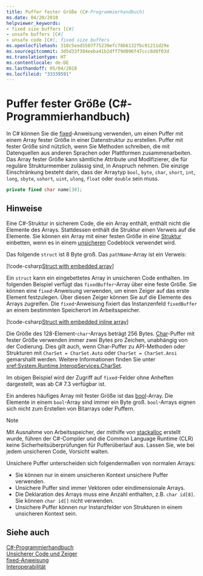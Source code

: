 ```yaml
---
title: Puffer fester Größe (C#-Programmierhandbuch)
ms.date: 04/20/2018
helpviewer_keywords:
- fixed size buffers [C#]
- unsafe buffers [C#]
- unsafe code [C#], fixed size buffers
ms.openlocfilehash: 310c5eed5507f75239efc78b6132fbc91211d29e
ms.sourcegitcommit: 3d5d33f384eeba41b2dff79d096f47ccc8d8f03d
ms.translationtype: HT
ms.contentlocale: de-DE
ms.lasthandoff: 05/04/2018
ms.locfileid: "33339591"
---
```

# <a name="fixed-size-buffers-c-programming-guide"></a>Puffer fester Größe (C#-Programmierhandbuch)

In C# können Sie die [fixed](../../language-reference/keywords/fixed-statement.md)-Anweisung verwenden, um einen Puffer mit einem Array fester Größe in einer Datenstruktur zu erstellen. Puffer mit fester Größe sind nützlich, wenn Sie Methoden schreiben, die mit Datenquellen aus anderen Sprachen oder Plattformen zusammenarbeiten. Das Array fester Größe kann sämtliche Attribute und Modifizierer, die für reguläre Strukturmember zulässig sind, in Anspruch nehmen. Die einzige Einschränkung besteht darin, dass der Arraytyp `bool`, `byte`, `char`, `short`, `int`, `long`, `sbyte`, `ushort`, `uint`, `ulong`, `float` oder `double` sein muss.

```csharp
private fixed char name[30];
```

## <a name="remarks"></a>Hinweise

Eine C#-Struktur in sicherem Code, die ein Array enthält, enthält nicht die Elemente des Arrays. Stattdessen enthält die Struktur einen Verweis auf die Elemente. Sie können ein Array mit einer festen Größe in eine [Struktur](../../language-reference/keywords/struct.md) einbetten, wenn es in einem [unsicheren](../../language-reference/keywords/unsafe.md) Codeblock verwendet wird.

Das folgende `struct` ist 8 Byte groß. Das `pathName`-Array ist ein Verweis:

[!code-csharp[Struct with embedded array](../../../../samples/snippets/csharp/keywords/FixedKeywordExamples.cs#6)]

Ein `struct` kann ein eingebettetes Array in unsicheren Code enthalten. Im folgenden Beispiel verfügt das `fixedBuffer`-Array über eine feste Größe. Sie können eine `fixed`-Anweisung verwenden, um einen Zeiger auf das erste Element festzulegen. Über diesen Zeiger können Sie auf die Elemente des Arrays zugreifen. Die `fixed`-Anweisung fixiert das Instanzenfeld `fixedBuffer` an einem bestimmten Speicherort im Arbeitsspeicher.

[!code-csharp[Struct with embedded inline array](../../../../samples/snippets/csharp/keywords/FixedKeywordExamples.cs#7)]

Die Größe des 128-Element-`char`-Arrays beträgt 256 Bytes. [Char](../../language-reference/keywords/char.md)-Puffer mit fester Größe verwenden immer zwei Bytes pro Zeichen, unabhängig von der Codierung. Dies gilt auch, wenn Char-Puffer zu API-Methoden oder Strukturen mit `CharSet = CharSet.Auto` oder `CharSet = CharSet.Ansi` gemarshallt werden. Weitere Informationen finden Sie unter <xref:System.Runtime.InteropServices.CharSet>.

Im obigen Beispiel wird der Zugriff auf `fixed`-Felder ohne Anheften dargestellt, was ab C# 7.3 verfügbar ist.

Ein anderes häufiges Array mit fester Größe ist das [bool](../../language-reference/keywords/bool.md)-Array. Die Elemente in einem `bool`-Array sind immer ein Byte groß. `bool`-Arrays eignen sich nicht zum Erstellen von Bitarrays oder Puffern.

> [!NOTE]
> Mit Ausnahme von Arbeitsspeicher, der mithilfe von [stackalloc](../../language-reference/keywords/stackalloc.md) erstellt wurde, führen der C#-Compiler und die Common Language Runtime (CLR) keine Sicherheitsüberprüfungen für Pufferüberlauf aus. Lassen Sie, wie bei jedem unsicheren Code, Vorsicht walten.

Unsichere Puffer unterscheiden sich folgendermaßen von normalen Arrays:

- Sie können nur in einem unsicheren Kontext unsichere Puffer verwenden.
- Unsichere Puffer sind immer Vektoren oder eindimensionale Arrays.
- Die Deklaration des Arrays muss eine Anzahl enthalten, z.B. `char id[8]`. Sie können `char id[]` nicht verwenden.
- Unsichere Puffer können nur Instanzfelder von Strukturen in einem unsicheren Kontext sein.

## <a name="see-also"></a>Siehe auch

[C#-Programmierhandbuch](../index.md)  
[Unsicherer Code und Zeiger](index.md)  
[fixed-Anweisung](../../language-reference/keywords/fixed-statement.md)  
[Interoperabilität](../interop/index.md)
